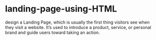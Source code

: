 # landing-page-using-HTML
design a Landing Page, which is usually the first thing visitors see when they visit a website. It’s used to introduce a product, service, or personal brand and guide users toward taking an action.
